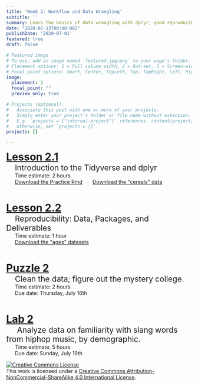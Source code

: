 ```yaml
---
title: 'Week 2: Workflow and Data Wrangling'
subtitle: ''
summary: Learn the basics of data wrangling with dplyr; good reproducibility habits.
date: "2020-07-13T00:00:00Z"
publishDate: '2020-07-01'
featured: true
draft: false

# Featured image
# To use, add an image named `featured.jpg/png` to your page's folder.
# Placement options: 1 = Full column width, 2 = Out-set, 3 = Screen-width
# Focal point options: Smart, Center, TopLeft, Top, TopRight, Left, Right, BottomLeft, Bottom, BottomRight
image:
  placement: 2
  focal_point: ""
  preview_only: true

# Projects (optional).
#   Associate this post with one or more of your projects.
#   Simply enter your project's folder or file name without extension.
#   E.g. `projects = ["internal-project"]` references `content/project/deep-learning/index.md`.
#   Otherwise, set `projects = []`.
projects: []

---
```


<p>
<div style="font-size:200%">
<i class="fas fa-chalkboard-teacher"></i> <a href = "/coursework/Tidyverse_dplyr.html"><b>Lesson 2.1</b> 
</a>
</div>
<div style="font-size:150%">
&nbsp; &nbsp;  Introduction to the Tidyverse and dplyr </a>
</div>
&nbsp; &nbsp; &nbsp; Time estimate: 2 hours
<br>
&nbsp; &nbsp; &nbsp; <a href = "/coursework/Practice.Rmd" download>Download the Practice Rmd</a>
&nbsp; &nbsp; &nbsp; <a href = "/coursework/cereals.csv" download>Download the "cereals" data</a>
</p>

<br>

<p>
<div style="font-size:200%">
<i class="fas fa-chalkboard-teacher"></i> <a href = "/coursework/Directories_Data_Deliverables.html"><b>Lesson 2.2</b>
</a>
</div>
<div style="font-size:150%">
&nbsp; &nbsp;  Reproducibility: Data, Packages, and Deliverables
</div>
&nbsp; &nbsp; &nbsp; Time estimate: 1 hour
<br>
&nbsp; &nbsp; &nbsp; <a href = "/coursework/Ages_Data/" downlaod>Download the "ages" datasets</a>
</p>

<br>

<p>
<div style="font-size:200%">
<i class="fas fa-puzzle-piece"></i> <a href = "/pas/PA_2-dplyr.html"><b>Puzzle 2</b> 
</a>
</div>
<div style="font-size:150%">
&nbsp; &nbsp;   
Clean the data; figure out the mystery college.
</div>
&nbsp; &nbsp; &nbsp;  Time estimate: 2 hours
<br>
&nbsp; &nbsp; &nbsp;  Due date: Thursday, July 16th
</p>

<br>

<p>
<div style="font-size:200%">
<i class="fas fa-laptop-code"></i> <a href = "/labs/Lab_2-dplyr-HipHop.html"><b>Lab 2</b> 
</a>
</div>
<div style="font-size:150%">
&nbsp; &nbsp;&nbsp;  
Analyze data on familiarity with slang words from hiphop music, by demographic.
</div>
&nbsp; &nbsp;  &nbsp; Time estimate: 5 hours
<br>
&nbsp; &nbsp; &nbsp; Due date: Sunday, July 19th
</p>

<a rel="license" href="http://creativecommons.org/licenses/by-nc-sa/4.0/"><img alt="Creative Commons License" style="border-width:0" src="https://i.creativecommons.org/l/by-nc-sa/4.0/88x31.png" /></a><br />This work is licensed under a <a rel="license" href="http://creativecommons.org/licenses/by-nc-sa/4.0/">Creative Commons Attribution-NonCommercial-ShareAlike 4.0 International License</a>.

